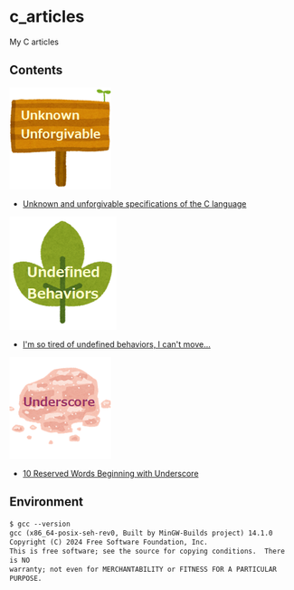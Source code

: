 # c_articles
My C articles


## Contents

![unknown_and_unforgivable](./images/unknown_and_unforgivable.png)
- [Unknown and unforgivable specifications of the C language](https://github.com/y-tetsu/c_practice/tree/main/unknown_and_unforgivable)

![ub](./images/ub.png)
- [I'm so tired of undefined behaviors, I can't move...](https://github.com/y-tetsu/c_practice/tree/main/ub)

![underscore](./images/underscore.png)
- [10 Reserved Words Beginning with Underscore](https://github.com/y-tetsu/c_practice/tree/main/underscore)


## Environment

```
$ gcc --version
gcc (x86_64-posix-seh-rev0, Built by MinGW-Builds project) 14.1.0
Copyright (C) 2024 Free Software Foundation, Inc.
This is free software; see the source for copying conditions.  There is NO
warranty; not even for MERCHANTABILITY or FITNESS FOR A PARTICULAR PURPOSE.
```

